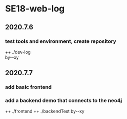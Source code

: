 # SE18-web-log

## 2020.7.6

### test tools and environment, create repository

++ ./dev-log  
by--xy  

## 2020.7.7

### add basic frontend

### add a backend demo that connects to the neo4j

++ ./frontend
++ ./backendTest
by--xy  
